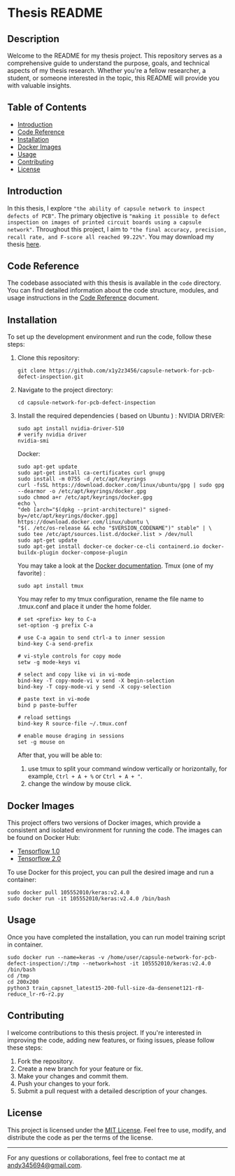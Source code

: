 # Thesis README

## Description
Welcome to the README for my thesis project. This repository serves as a comprehensive guide to understand the purpose, goals, and technical aspects of my thesis research. Whether you're a fellow researcher, a student, or someone interested in the topic, this README will provide you with valuable insights.

## Table of Contents
- [Introduction](#introduction)
- [Code Reference](#code-reference)
- [Installation](#installation)
- [Docker Images](#docker-images)
- [Usage](#usage)
- [Contributing](#contributing)
- [License](#license)

## Introduction
In this thesis, I explore `"the ability of capsule network to inspect defects of PCB"`. The primary objective is `"making it possible to defect inspection on images of printed circuit boards using a capsule network"`. Throughout this project, I aim to `"the final accuracy, precision, recall rate, and F-score all reached 99.22%"`.
You may download my thesis [here](https://hdl.handle.net/11296/45rdc4).

## Code Reference
The codebase associated with this thesis is available in the `code` directory. You can find detailed information about the code structure, modules, and usage instructions in the [Code Reference](./code/README.md) document.

## Installation
To set up the development environment and run the code, follow these steps:

1. Clone this repository:
   ```shell
   git clone https://github.com/x1y2z3456/capsule-network-for-pcb-defect-inspection.git
   ```

2. Navigate to the project directory:
   ```shell
   cd capsule-network-for-pcb-defect-inspection
   ```

3. Install the required dependencies ( based on Ubuntu ) :
   NVIDIA DRIVER:
   ```shell
   sudo apt install nvidia-driver-510
   # verify nvidia driver
   nvidia-smi
   ```
   Docker:
   ```shell
   sudo apt-get update
   sudo apt-get install ca-certificates curl gnupg
   sudo install -m 0755 -d /etc/apt/keyrings
   curl -fsSL https://download.docker.com/linux/ubuntu/gpg | sudo gpg --dearmor -o /etc/apt/keyrings/docker.gpg
   sudo chmod a+r /etc/apt/keyrings/docker.gpg
   echo \
   "deb [arch="$(dpkg --print-architecture)" signed-by=/etc/apt/keyrings/docker.gpg] https://download.docker.com/linux/ubuntu \
   "$(. /etc/os-release && echo "$VERSION_CODENAME")" stable" | \
   sudo tee /etc/apt/sources.list.d/docker.list > /dev/null
   sudo apt-get update
   sudo apt-get install docker-ce docker-ce-cli containerd.io docker-buildx-plugin docker-compose-plugin
   ```
   You may take a look at the [Docker documentation](https://docs.docker.com/engine/install/ubuntu/).
   Tmux (one of my favorite) :
   ```shell
   sudo apt install tmux
   ```
   You may refer to my tmux configuration, rename the file name to .tmux.conf and place it under the home folder.
   ```tmux conf
   # set <prefix> key to C-a
   set-option -g prefix C-a

   # use C-a again to send ctrl-a to inner session
   bind-key C-a send-prefix

   # vi-style controls for copy mode
   setw -g mode-keys vi

   # select and copy like vi in vi-mode
   bind-key -T copy-mode-vi v send -X begin-selection
   bind-key -T copy-mode-vi y send -X copy-selection

   # paste text in vi-mode
   bind p paste-buffer

   # reload settings
   bind-key R source-file ~/.tmux.conf

   # enable mouse draging in sessions
   set -g mouse on
   ```
   After that, you will be able to:
   1. use tmux to split your command window vertically or horizontally, for example, `Ctrl + A + %` or `Ctrl + A + "`.
   2. change the window by mouse click.

## Docker Images
This project offers two versions of Docker images, which provide a consistent and isolated environment for running the code. The images can be found on Docker Hub:
- [Tensorflow 1.0](https://hub.docker.com/r/105552010/keras:v2.3.1-rc1)
- [Tensorflow 2.0](https://hub.docker.com/r/105552010/keras:v2.4.0)

To use Docker for this project, you can pull the desired image and run a container:

```shell
sudo docker pull 105552010/keras:v2.4.0
sudo docker run -it 105552010/keras:v2.4.0 /bin/bash
```

## Usage
Once you have completed the installation, you can run model training script in container.

```shell
sudo docker run --name=keras -v /home/user/capsule-network-for-pcb-defect-inspection/:/tmp --network=host -it 105552010/keras:v2.4.0 /bin/bash
cd /tmp
cd 200x200
python3 train_capsnet_latest15-200-full-size-da-densenet121-r8-reduce_lr-r6-r2.py
```

## Contributing
I welcome contributions to this thesis project. If you're interested in improving the code, adding new features, or fixing issues, please follow these steps:

1. Fork the repository.
2. Create a new branch for your feature or fix.
3. Make your changes and commit them.
4. Push your changes to your fork.
5. Submit a pull request with a detailed description of your changes.

## License
This project is licensed under the [MIT License](./LICENSE). Feel free to use, modify, and distribute the code as per the terms of the license.

---

For any questions or collaborations, feel free to contact me at [andy345694@gmail.com](mailto:andy345694@gmail.com).
